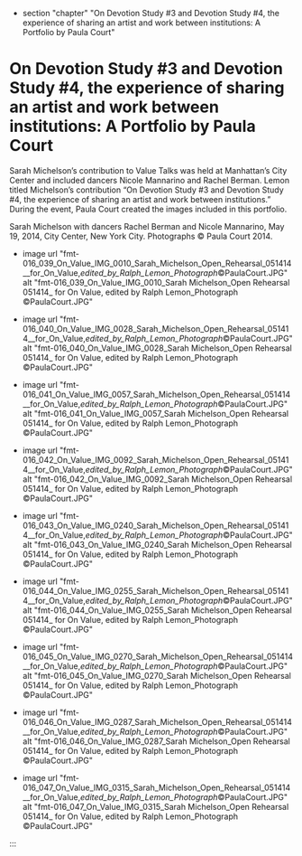 

+ section "chapter" "On Devotion Study \#3 and Devotion Study \#4, the experience of sharing an artist and work between institutions: A Portfolio by Paula Court"

# On Devotion Study \#3 and Devotion Study \#4, the experience of sharing an artist and work between institutions: A Portfolio by Paula Court


Sarah Michelson’s contribution to Value Talks was held at Manhattan’s City Center and included dancers Nicole Mannarino and Rachel Berman. Lemon titled Michelson’s contribution “On Devotion Study \#3 and Devotion Study \#4, the experience of sharing an artist and work between institutions.” During the event, Paula Court created the images included in this portfolio.


Sarah Michelson with dancers Rachel Berman and Nicole Mannarino, May 19, 2014, City Center, New York City. Photographs © Paula Court 2014.


+ image url "fmt-016_039_On_Value_IMG_0010_Sarah_Michelson_Open_Rehearsal_051414__for_On_Value,_edited_by_Ralph_Lemon_Photograph_©PaulaCourt.JPG" alt "fmt-016_039_On_Value_IMG_0010_Sarah Michelson_Open Rehearsal 051414_ for On Value, edited by Ralph Lemon_Photograph ©PaulaCourt.JPG"





+ image url "fmt-016_040_On_Value_IMG_0028_Sarah_Michelson_Open_Rehearsal_051414__for_On_Value,_edited_by_Ralph_Lemon_Photograph_©PaulaCourt.JPG" alt "fmt-016_040_On_Value_IMG_0028_Sarah Michelson_Open Rehearsal 051414_ for On Value, edited by Ralph Lemon_Photograph ©PaulaCourt.JPG"

+ image url "fmt-016_041_On_Value_IMG_0057_Sarah_Michelson_Open_Rehearsal_051414__for_On_Value,_edited_by_Ralph_Lemon_Photograph_©PaulaCourt.JPG" alt "fmt-016_041_On_Value_IMG_0057_Sarah Michelson_Open Rehearsal 051414_ for On Value, edited by Ralph Lemon_Photograph ©PaulaCourt.JPG"

+ image url "fmt-016_042_On_Value_IMG_0092_Sarah_Michelson_Open_Rehearsal_051414__for_On_Value,_edited_by_Ralph_Lemon_Photograph_©PaulaCourt.JPG" alt "fmt-016_042_On_Value_IMG_0092_Sarah Michelson_Open Rehearsal 051414_ for On Value, edited by Ralph Lemon_Photograph ©PaulaCourt.JPG"

+ image url "fmt-016_043_On_Value_IMG_0240_Sarah_Michelson_Open_Rehearsal_051414__for_On_Value,_edited_by_Ralph_Lemon_Photograph_©PaulaCourt.JPG" alt "fmt-016_043_On_Value_IMG_0240_Sarah Michelson_Open Rehearsal 051414_ for On Value, edited by Ralph Lemon_Photograph ©PaulaCourt.JPG"

+ image url "fmt-016_044_On_Value_IMG_0255_Sarah_Michelson_Open_Rehearsal_051414__for_On_Value,_edited_by_Ralph_Lemon_Photograph_©PaulaCourt.JPG" alt "fmt-016_044_On_Value_IMG_0255_Sarah Michelson_Open Rehearsal 051414_ for On Value, edited by Ralph Lemon_Photograph ©PaulaCourt.JPG"

+ image url "fmt-016_045_On_Value_IMG_0270_Sarah_Michelson_Open_Rehearsal_051414__for_On_Value,_edited_by_Ralph_Lemon_Photograph_©PaulaCourt.JPG" alt "fmt-016_045_On_Value_IMG_0270_Sarah Michelson_Open Rehearsal 051414_ for On Value, edited by Ralph Lemon_Photograph ©PaulaCourt.JPG"

+ image url "fmt-016_046_On_Value_IMG_0287_Sarah_Michelson_Open_Rehearsal_051414__for_On_Value,_edited_by_Ralph_Lemon_Photograph_©PaulaCourt.JPG" alt "fmt-016_046_On_Value_IMG_0287_Sarah Michelson_Open Rehearsal 051414_ for On Value, edited by Ralph Lemon_Photograph ©PaulaCourt.JPG"

+ image url "fmt-016_047_On_Value_IMG_0315_Sarah_Michelson_Open_Rehearsal_051414__for_On_Value,_edited_by_Ralph_Lemon_Photograph_©PaulaCourt.JPG" alt "fmt-016_047_On_Value_IMG_0315_Sarah Michelson_Open Rehearsal 051414_ for On Value, edited by Ralph Lemon_Photograph ©PaulaCourt.JPG"

:::



